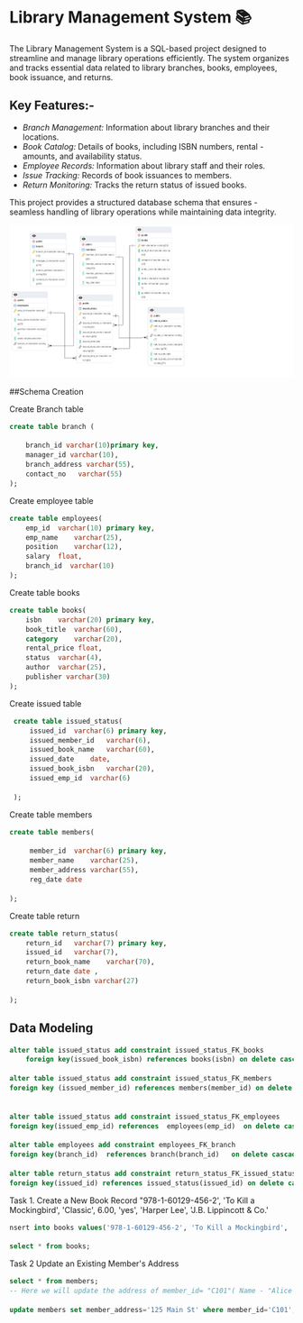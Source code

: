 
# Library Management System 📚

The Library Management System is a SQL-based project designed to streamline and manage library operations efficiently. The system organizes and tracks essential data related to library branches, books, employees, book issuance, and returns.

## Key Features:-
- *Branch Management:* Information about library branches and their locations.
- *Book Catalog:* Details of books, including ISBN numbers, rental - amounts, and availability status.
- *Employee Records:* Information about library staff and their roles.
- *Issue Tracking:* Records of book issuances to members.
- *Return Monitoring:* Tracks the return status of issued books.

This project provides a structured database schema that ensures - seamless handling of library operations while maintaining data integrity.

![ERD](https://github.com/bhupinder308/SQL-Project-Library-Management/blob/main/ER%20Diagram.png)

##Schema Creation

Create Branch table
```sql
create table branch (   

	branch_id varchar(10)primary key,
	manager_id varchar(10),
	branch_address varchar(55),
	contact_no 	 varchar(55)
);
```

Create employee table
```sql
create table employees(
	emp_id	varchar(10) primary key,
	emp_name	varchar(25),
	position	varchar(12),
	salary	float,
	branch_id  varchar(10)
);
```

Create table books
```sql
create table books(
	isbn	varchar(20) primary key,
	book_title	varchar(60),
	category	varchar(20),
	rental_price float,	
	status	varchar(4),
	author	varchar(25),
	publisher varchar(30)
);
```


Create issued table
```sql
 create table issued_status(
	 issued_id	varchar(6) primary key,
	 issued_member_id	varchar(6),
	 issued_book_name	varchar(60),
	 issued_date	date,
	 issued_book_isbn	varchar(20),
	 issued_emp_id  varchar(6)

 );
```

Create table members
```sql
create table members(

	 member_id	varchar(6) primary key,
	 member_name	varchar(25),
	 member_address	varchar(55),
	 reg_date date

);
```


Create table return 
```sql
create table return_status(
	return_id	varchar(7) primary key,
	issued_id	varchar(7),
	return_book_name	varchar(70),
	return_date	date ,
	return_book_isbn varchar(27)

);
```

## Data Modeling

```sql
alter table issued_status add constraint issued_status_FK_books 
	foreign key(issued_book_isbn) references books(isbn) on delete cascade on update cascade;  

alter table issued_status add constraint issued_status_FK_members
foreign key (issued_member_id) references members(member_id) on delete cascade on update cascade;  


alter table issued_status add constraint issued_status_FK_employees
foreign key(issued_emp_id) references  employees(emp_id)  on delete cascade on update cascade;  

alter table employees add constraint employees_FK_branch
foreign key(branch_id)  references branch(branch_id)   on delete cascade on update cascade;   

alter table return_status add constraint return_status_FK_issued_status
foreign key(issued_id) references issued_status(issued_id) on delete cascade on update cascade;
```

Task 1. 
Create a New Book Record
"978-1-60129-456-2', 'To Kill a Mockingbird', 'Classic', 6.00, 'yes', 'Harper Lee', 'J.B. Lippincott & Co.'

```sql
nsert into books values('978-1-60129-456-2', 'To Kill a Mockingbird', 'Classic', 6.00, 'yes', 'Harper Lee', 'J.B. Lippincott & Co.');

select * from books;
```

Task 2 
Update an Existing Member's Address

```sql
select * from members;
-- Here we will update the address of member_id= "C101"( Name - "Alice Johnson" ) from "123 Main St" to "125 Main St"

update members set member_address='125 Main St' where member_id='C101'; -- Address updated to "125 Main St"
```

